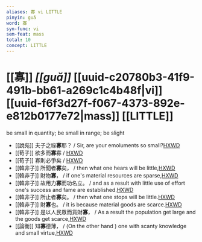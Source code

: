 ```yaml
---
aliases: 寡 vi LITTLE
pinyin: guǎ
word: 寡
syn-func: vi
sem-feat: mass
total: 10
concept: LITTLE 
---
```

# [[寡]] *[[guǎ]]*  [[uuid-c20780b3-41f9-491b-bb61-a269c1c4b48f|vi]] [[uuid-f6f3d27f-f067-4373-892e-e812b0177e72|mass]] [[LITTLE]]
be small in quantity; be small in range; be slight
 - [[說苑]] 夫子之祿**寡**耶？ / Sir, are your emoluments so small?[HXWD](https://hxwd.org/textview.html?location=CH1a0907_CHANT_002-13a.7)
 - [[荀子]] 欲多而**寡**寡 / [HXWD](https://hxwd.org/textview.html?location=KR3a0002_tls_010-1a.30)
 - [[荀子]] 寡則必爭矣 / [HXWD](https://hxwd.org/textview.html?location=KR3a0002_tls_010-1a.31)
 - [[韓非子]] 所聞者**寡**矣， / then what one hears will be little,[HXWD](https://hxwd.org/textview.html?location=KR3c0005_tls_014-25a.4)
 - [[韓非子]] 財物**寡**， / if one's material resources are sparse,[HXWD](https://hxwd.org/textview.html?location=KR3c0005_tls_015-21a.5)
 - [[韓非子]] 故用力**寡**而功名立。 / and as a result with little use of effort one's success and fame are established.[HXWD](https://hxwd.org/textview.html?location=KR3c0005_tls_024-7a.8)
 - [[韓非子]] 所止者**寡**矣。 / then what one stops will be little.[HXWD](https://hxwd.org/textview.html?location=KR3c0005_tls_036-21a.9)
 - [[韓非子]] 財**寡**也。 / it is because material goods are scarce.[HXWD](https://hxwd.org/textview.html?location=KR3c0005_tls_049-12a.7)
 - [[韓非子]] 是以人民眾而貨財**寡**， / As a result the population get large and the goods get scarce,[HXWD](https://hxwd.org/textview.html?location=KR3c0005_tls_049-7a.5)
 - [[論衡]] 知**寡**德薄， / (On the other hand ) one with scanty knowledge and small virtue,[HXWD](https://hxwd.org/textview.html?location=KR3j0080_tls_003-1a.44)
